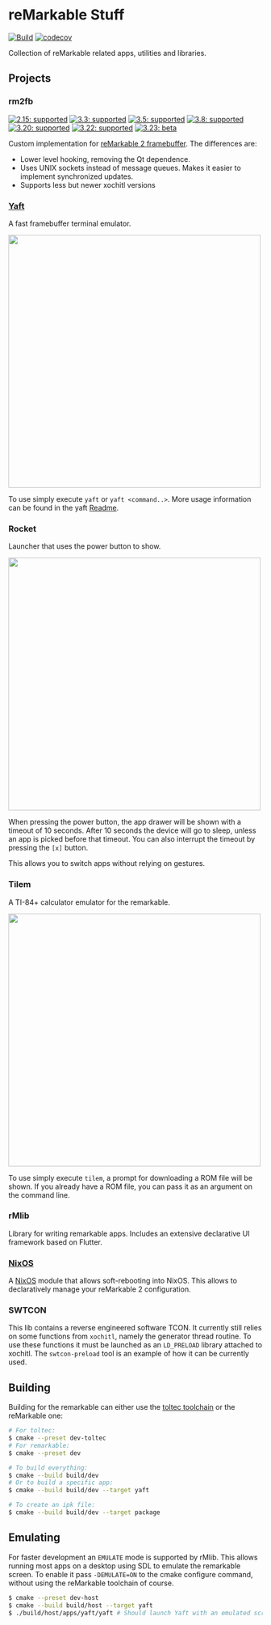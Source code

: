 reMarkable Stuff
================
[![Build](https://github.com/timower/rM2-stuff/actions/workflows/build.yml/badge.svg)](https://github.com/timower/rM2-stuff/actions/workflows/build.yml)
[![codecov](https://codecov.io/github/timower/rM2-stuff/graph/badge.svg?token=SN0AG39539)](https://codecov.io/github/timower/rM2-stuff)

Collection of reMarkable related apps, utilities and libraries.

Projects
--------

### rm2fb
[![2.15: supported](https://img.shields.io/badge/2.15-supported-brightgreen)](https://support.remarkable.com/s/article/Software-release-2-15-October-2022)
[![3.3: supported](https://img.shields.io/badge/3.3-supported-brightgreen)](https://support.remarkable.com/s/article/Software-release-3-3)
[![3.5: supported](https://img.shields.io/badge/3.5-supported-brightgreen)](https://support.remarkable.com/s/article/Software-release-3-5)
[![3.8: supported](https://img.shields.io/badge/3.8-supported-brightgreen)](https://support.remarkable.com/s/article/Software-release-3-8)
[![3.20: supported](https://img.shields.io/badge/3.20-supported-brightgreen)](https://support.remarkable.com/s/article/Software-release-3-20)
[![3.22: supported](https://img.shields.io/badge/3.22-supported-brightgreen)](https://support.remarkable.com/s/article/Software-release-3-22)
[![3.23: beta](https://img.shields.io/badge/3.23-beta-orange)](https://support.remarkable.com/s/article/Software-release-3-23)


Custom implementation for [reMarkable 2 framebuffer](https://github.com/ddvk/remarkable2-framebuffer).
The differences are:
 * Lower level hooking, removing the Qt dependence.
 * Uses UNIX sockets instead of message queues. Makes it easier to implement synchronized updates.
 * Supports less but newer xochitl versions

### [Yaft](apps/yaft)

A fast framebuffer terminal emulator.

<img src="doc/yaft.png" width=500/>

To use simply execute `yaft` or `yaft <command..>`.
More usage information can be found in the yaft [Readme](apps/yaft).

### Rocket

Launcher that uses the power button to show.

<img src="doc/rocket.png" width=500/>

When pressing the power button, the app drawer will be shown with a timeout of 10 seconds.
After 10 seconds the device will go to sleep, unless an app is picked before that timeout.
You can also interrupt the timeout by pressing the `[x]` button.

This allows you to switch apps without relying on gestures.

### Tilem

A TI-84+ calculator emulator for the remarkable.

<img src="doc/tilem.png" width=500/>

To use simply execute `tilem`, a prompt for downloading a ROM file will be shown.
If you already have a ROM file, you can pass it as an argument on the command line.

### rMlib

Library for writing remarkable apps.
Includes an extensive declarative UI framework based on Flutter.

### [NixOS](nix/)

A [NixOS](https://nixos.org) module that allows soft-rebooting into NixOS. This
allows to declaratively manage your reMarkable 2 configuration.

### SWTCON

This lib contains a reverse engineered software TCON. It currently still relies
on some functions from `xochitl`, namely the generator thread routine.
To use these functions it must be launched as an `LD_PRELOAD` library attached to xochitl.
The `swtcon-preload` tool is an example of how it can be currently used.


Building
--------

Building for the remarkable can either use the [toltec toolchain](https://github.com/toltec-dev/toolchain)
or the reMarkable one:
```bash
# For toltec:
$ cmake --preset dev-toltec
# For remarkable:
$ cmake --preset dev

# To build everything:
$ cmake --build build/dev
# Or to build a specific app:
$ cmake --build build/dev --target yaft

# To create an ipk file:
$ cmake --build build/dev --target package
```

Emulating
---------

For faster development an `EMULATE` mode is supported by rMlib. This allows
running most apps on a desktop using SDL to emulate the remarkable screen.
To enable it pass `-DEMULATE=ON` to the cmake configure command, without using
the reMarkable toolchain of course.
```bash
$ cmake --preset dev-host
$ cmake --build build/host --target yaft
$ ./build/host/apps/yaft/yaft # Should launch Yaft with an emulated screen in a separete window.
```

